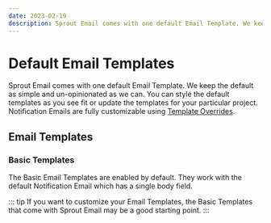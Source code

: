 ```yaml
---
date: 2023-02-19
description: Sprout Email comes with one default Email Template. We keep the default as simple and un-opinionated as we can.
---
```


# Default Email Templates

Sprout Email comes with one default Email Template. We keep the default as simple and un-opinionated as we can. You can style the default templates as you see fit or update the templates for your particular project. Notification Emails are fully customizable using [Template Overrides](./template-overrides.md).

## Email Templates

### Basic Templates

The Basic Email Templates are enabled by default. They work with the default Notification Email which has a single body field.

::: tip
If you want to customize your Email Templates, the Basic Templates that come with Sprout Email may be a good starting point.
:::

